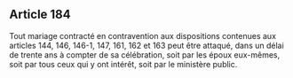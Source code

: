 Article 184
----
Tout mariage contracté en contravention aux dispositions contenues aux articles
144, 146, 146-1, 147, 161, 162 et 163 peut être attaqué, dans un délai de trente
ans à compter de sa célébration, soit par les époux eux-mêmes, soit par tous
ceux qui y ont intérêt, soit par le ministère public.
